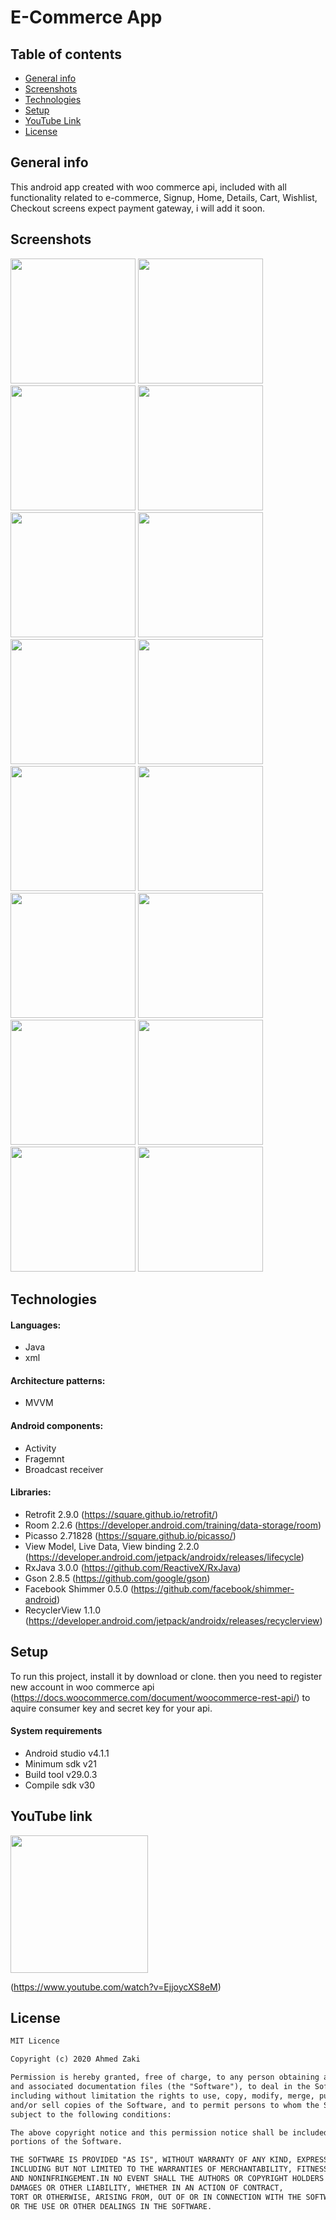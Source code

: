 # E-Commerce App


## Table of contents
* [General info](#general-info)
* [Screenshots](#screenshots)
* [Technologies](#technologies)
* [Setup](#setup)
* [YouTube Link](#youtube-link)
* [License](#license)

## General info

This android app created with woo commerce api, included with all functionality related to e-commerce,
Signup, Home, Details, Cart, Wishlist, Checkout screens expect payment gateway, i will add it soon.

## Screenshots

<img src="images/1-home-grid.jpg" width="200" > <img src="images/2-home-list.jpg" width="200" >
<img src="images/3-details.jpg" width="200" >
<img src="images/4-zoom.jpg" width="200" >
<img src="images/5-more-details.jpg" width="200" >
<img src="images/6-wishlist.jpg" width="200" >
<img src="images/7-cart.jpg" width="200" >
<img src="images/8-checkout-shipping.jpg" width="200" >
<img src="images/9-checkout-payment.jpg" width="200" >
<img src="images/10-checkout-review.jpg" width="200" >
<img src="images/11-review_scroll.jpg" width="200" >
<img src="images/12-finish.jpg" width="200" >
<img src="images/13-menu.jpg" width="200" >
<img src="images/14-signup.jpg" width="200" >
<img src="images/15-empty_wishlist.jpg" width="200" >
<img src="images/16-empty-cart.jpg" width="200" >

## Technologies

#### Languages:
- Java 
- xml

#### Architecture patterns:
- MVVM

#### Android components:
- Activity 
- Fragemnt
- Broadcast receiver

#### Libraries:
- Retrofit 2.9.0 (https://square.github.io/retrofit/)
- Room 2.2.6 (https://developer.android.com/training/data-storage/room)
- Picasso 2.71828 (https://square.github.io/picasso/)
- View Model, Live Data, View binding 2.2.0 (https://developer.android.com/jetpack/androidx/releases/lifecycle)
- RxJava 3.0.0 (https://github.com/ReactiveX/RxJava)
- Gson 2.8.5 (https://github.com/google/gson)
- Facebook Shimmer 0.5.0 (https://github.com/facebook/shimmer-android)
- RecyclerView 1.1.0 (https://developer.android.com/jetpack/androidx/releases/recyclerview)

## Setup

To run this project, install it by download or clone. then you need to register new account
in woo commerce api (https://docs.woocommerce.com/document/woocommerce-rest-api/) 
to aquire consumer key and secret key for your api.

#### System requirements
- Android studio v4.1.1
- Minimum sdk v21
- Build tool v29.0.3
- Compile sdk v30

## YouTube link 

<img src="images/E-commerce.png" width="220" >

(https://www.youtube.com/watch?v=EjjoycXS8eM)

## License

```html
MIT Licence 

Copyright (c) 2020 Ahmed Zaki

Permission is hereby granted, free of charge, to any person obtaining a copy of this software
and associated documentation files (the "Software"), to deal in the Software without restriction,
including without limitation the rights to use, copy, modify, merge, publish, distribute, sublicense,
and/or sell copies of the Software, and to permit persons to whom the Software is furnished to do so, 
subject to the following conditions:

The above copyright notice and this permission notice shall be included in all copies or substantial 
portions of the Software.

THE SOFTWARE IS PROVIDED "AS IS", WITHOUT WARRANTY OF ANY KIND, EXPRESS OR IMPLIED, 
INCLUDING BUT NOT LIMITED TO THE WARRANTIES OF MERCHANTABILITY, FITNESS FOR A PARTICULAR PURPOSE
AND NONINFRINGEMENT.IN NO EVENT SHALL THE AUTHORS OR COPYRIGHT HOLDERS BE LIABLE FOR ANY CLAIM,
DAMAGES OR OTHER LIABILITY, WHETHER IN AN ACTION OF CONTRACT,
TORT OR OTHERWISE, ARISING FROM, OUT OF OR IN CONNECTION WITH THE SOFTWARE
OR THE USE OR OTHER DEALINGS IN THE SOFTWARE.
```

